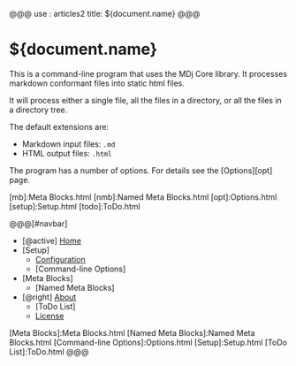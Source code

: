 @@@
use : articles2
title: ${document.name}
@@@

# ${document.name}

This is a command-line program that uses the MDj Core library.  It processes
markdown conformant files into static html files.

It will process either a single file, all the files in a directory,
or all the files in a directory tree.

The default extensions are:

- Markdown input files: `.md`
- HTML output files: `.html`

The program has a number of options. For details see the [Options][opt] page.


[conf]:Configuration.html
[lic]:LICENSE.html
[mb]:Meta Blocks.html
[nmb]:Named Meta Blocks.html
[opt]:Options.html
[setup]:Setup.html
[todo]:ToDo.html



@@@[#navbar]
- [@active] [Home](#)
- [Setup]
    - [Configuration]
    - [Command-line Options]
- [Meta Blocks]
    - [Named Meta Blocks]
- [@right] [About]
    - [ToDo List]
    - [License]

[About]:About.html
[Configuration]:Configuration.html
[Home]:index.html
[License]:LICENSE.html
[Meta Blocks]:Meta Blocks.html
[Named Meta Blocks]:Named Meta Blocks.html
[Command-line Options]:Options.html
[Setup]:Setup.html
[ToDo List]:ToDo.html
@@@

